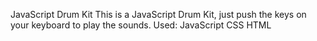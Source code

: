 JavaScript Drum Kit
This is a JavaScript Drum Kit, just push the keys on your keyboard to play the sounds.
Used:
JavaScript
CSS
HTML
